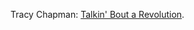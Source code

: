 Tracy Chapman: <a href="https://www.youtube.com/watch?v=R1P1g4C-Jjg">Talkin' Bout a Revolution</a>. 
